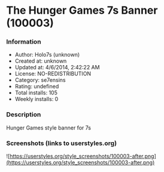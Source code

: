 # The Hunger Games 7s Banner (100003)

### Information
- Author: Holo7s (unknown)
- Created at: unknown
- Updated at: 4/6/2014, 2:42:22 AM
- License: NO-REDISTRIBUTION
- Category: se7ensins
- Rating: undefined
- Total installs: 105
- Weekly installs: 0


### Description
Hunger Games style banner for 7s


### Screenshots (links to userstyles.org)
![https://userstyles.org/style_screenshots/100003-after.png](https://userstyles.org/style_screenshots/100003-after.png)


